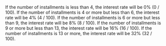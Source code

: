 If the number of installments is less than 4, the interest rate will be 0% (0 / 100).
If the number of installments is 4 or more but less than 6, the interest rate will be 4% (4 / 100).
If the number of installments is 6 or more but less than 9, the interest rate will be 8% (8 / 100).
If the number of installments is 9 or more but less than 13, the interest rate will be 16% (16 / 100).
If the number of installments is 13 or more, the interest rate will be 32% (32 / 100).
